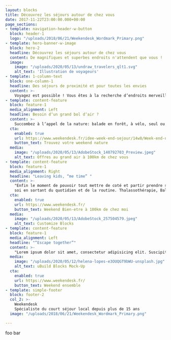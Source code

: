 ```yaml
---
layout: blocks
title: Découvrez les séjours autour de chez vous
date: 2017-11-22T23:00:00.000+00:00
page_sections:
- template: navigation-header-w-button
  block: header-1
  logo: "/uploads/2018/06/21/Weekendesk_Wordmark_Primary.png"
- template: hero-banner-w-image
  block: hero-2
  headline: Découvrez les séjours autour de chez vous
  content: De magnifiques et superbes endroits n'attendent que vous !
  image:
    image: "/uploads/2020/05/13/undraw_travelers_qlt1.svg"
    alt_text: 'Illustration de voyageurs'
- template: 1-column-text
  block: one-column-1
  headline: Des séjours de proximité et pour toutes les envies
  content: >-
    Voyagez est possible ! Vous êtes à la recherche d’endroits merveilleux et autour de chez vous pour votre prochain séjour, venez trouver ce que vous attendez. Vous pouvez y aller ! 
- template: content-feature
  block: feature-1
  media_alignment: Left
  headline: Besoin d‘un grand bol d‘air ?
  content: >-
    Succombez à l‘appel de la nature: balade en forêt, à vélo, seul ou à plusieurs… Reconnectez avec vous-même en partant à proximité de votre domicile.
  cta:
    enabled: true
    url: https://www.weekendesk.fr/idee-week-end-sejour/14w8/Week-end-nature
    button_text: Trouvez votre weekend nature
  media:
    image: "/uploads/2020/05/13/AdobeStock_140792703_Preview.jpeg"
    alt_text: Offres au grand air à 100km de chez vous
- template: content-feature
  block: feature-1
  media_alignment: Right
  headline: "Leaving kids, “me time” "
  content: >-
    "Enfin le moment de pouvoir tout mettre de coté et partir prendre soin de
    soi en sortant du quotidien et de la routine. Thalassothérapie, Balnéotherapie, massage, jaccuzzi privé, il y en a pour tous les goûts !"
  cta:
    enabled: true
    url: https://www.weekendesk.fr/
    button_text: Weekend Bien-etre à 100km de chez moi
  media:
    image: "/uploads/2020/05/13/AdobeStock_257504579.jpeg"
    alt_text: Customize Blocks
- template: content-feature
  block: feature-1
  media_alignment: Left
  headline: "“Escape together”"
  content: >-
    "Lorem ipsum dolor sit amet, consectetur adipisicing elit. Suscipit numquam voluptas accusantium ipsum est quia dolor exercitationem veniam. Nisi maxime quasi, natus earum cum vero similique iste quia commodi labore."
  media:
    image: "/uploads/2020/05/12/helena-lopes-e3OUQGT9bWU-unsplash.jpg"
    alt_text: uBuild Blocks Mock-Up
  cta:
    enabled: true
    url: https://www.weekendesk.fr/
    button_text: Weekend ensemble
- template: simple-footer
  block: footer-2
  col_2: >-
    Weekendesk
    Spécialiste du court séjour local depuis plus de 15 ans
  image: "/uploads/2018/06/21/Weekendesk_Wordmark_Primary.png"

---
```

foo bar